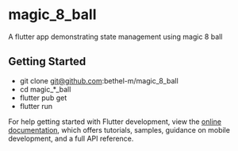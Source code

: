 # magic_8_ball

A flutter app demonstrating state management using magic 8 ball

## Getting Started

- git clone git@github.com:bethel-m/magic_8_ball
- cd magic_*_ball
- flutter pub get 
- flutter run

For help getting started with Flutter development, view the
[online documentation](https://docs.flutter.dev/), which offers tutorials,
samples, guidance on mobile development, and a full API reference.

